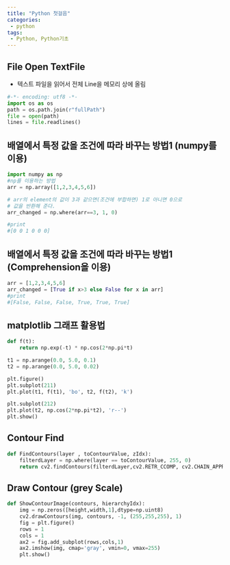 ```yaml
---
title: "Python 첫걸음"
categories:
 - python
tags:
 - Python, Python기초
---
```


## File Open TextFile

- 텍스트 파일을 읽어서 전체 Line을 메모리 상에 올림
```python
#-*- encoding: utf8 -*-
import os as os
path = os.path.join(r"fullPath")
file = open(path)
lines = file.readlines()

```


## 배열에서 특정 값을 조건에 따라 바꾸는 방법1 (numpy를 이용)

```python
import numpy as np
#np를 이용하는 방법
arr = np.array([1,2,3,4,5,6])

# arr의 element의 값이 3과 같으면(조건에 부합하면) 1로 아니면 0으로 
# 값을 반환해 준다.
arr_changed = np.where(arr==3, 1, 0)

#print
#[0 0 1 0 0 0]
```

## 배열에서 특정 값을 조건에 따라 바꾸는 방법1 (Comprehension을 이용)

```python
arr = [1,2,3,4,5,6]
arr_changed = [True if x>3 else False for x in arr]
#print
#[False, False, False, True, True, True]
```

## matplotlib 그래프 활용법
```python
def f(t):
    return np.exp(-t) * np.cos(2*np.pi*t)

t1 = np.arange(0.0, 5.0, 0.1)
t2 = np.arange(0.0, 5.0, 0.02)

plt.figure()
plt.subplot(211)
plt.plot(t1, f(t1), 'bo', t2, f(t2), 'k')

plt.subplot(212)
plt.plot(t2, np.cos(2*np.pi*t2), 'r--')
plt.show()
```

## Contour Find
```python
def FindContours(layer , toContourValue, zIdx):
    filterdLayer = np.where(layer == toContourValue, 255, 0)
    return cv2.findContours(filterdLayer,cv2.RETR_CCOMP, cv2.CHAIN_APPROX_SIMPLE)
```

## Draw Contour (grey Scale)
```py
def ShowContourImage(contours, hierarchyIdx):
    img = np.zeros([height,width,1],dtype=np.uint8)
    cv2.drawContours(img, contours, -1, (255,255,255), 1)
    fig = plt.figure()
    rows = 1
    cols = 1
    ax2 = fig.add_subplot(rows,cols,1)
    ax2.imshow(img, cmap='gray', vmin=0, vmax=255)
    plt.show()
```

